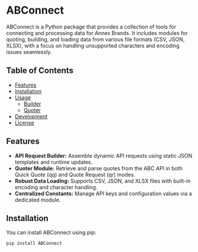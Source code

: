 # ABConnect

ABConnect is a Python package that provides a collection of tools for connecting and processing data for Annex Brands. It includes modules for quoting, building, and loading data from various file formats (CSV, JSON, XLSX), with a focus on handling unsupported characters and encoding issues seamlessly.

## Table of Contents

- [Features](#features)
- [Installation](#installation)
- [Usage](#usage)
  - [Builder](#builder)
  - [Quoter](#quoter)
- [Development](#development)
- [License](#license)

## Features

- **API Request Builder:** Assemble dynamic API requests using static JSON templates and runtime updates.
- **Quoter Module:** Retrieve and parse quotes from the ABC API in both Quick Quote (qq) and Quote Request (qr) modes.
- **Robust Data Loading:** Supports CSV, JSON, and XLSX files with built-in encoding and character handling.
- **Centralized Constants:** Manage API keys and configuration values via a dedicated module.

## Installation

You can install ABConnect using pip:

```bash
pip install ABConnect
